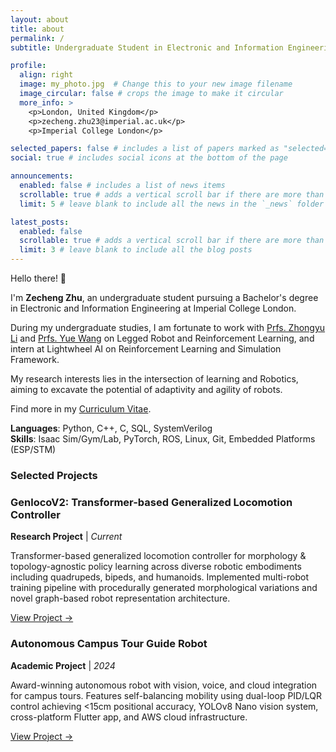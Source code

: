 ```yaml
---
layout: about
title: about
permalink: /
subtitle: Undergraduate Student in Electronic and Information Engineering at Imperial College London

profile:
  align: right
  image: my_photo.jpg  # Change this to your new image filename
  image_circular: false # crops the image to make it circular
  more_info: >
    <p>London, United Kingdom</p>
    <p>zecheng.zhu23@imperial.ac.uk</p>
    <p>Imperial College London</p>

selected_papers: false # includes a list of papers marked as "selected={true}"
social: true # includes social icons at the bottom of the page

announcements:
  enabled: false # includes a list of news items
  scrollable: true # adds a vertical scroll bar if there are more than 3 news items
  limit: 5 # leave blank to include all the news in the `_news` folder

latest_posts:
  enabled: false
  scrollable: true # adds a vertical scroll bar if there are more than 3 new posts items
  limit: 3 # leave blank to include all the blog posts
---
```


Hello there! 👋

I'm **Zecheng Zhu**, an undergraduate student pursuing a Bachelor's degree in Electronic and Information Engineering at Imperial College London.

During my undergraduate studies, I am fortunate to work with [Prfs. Zhongyu Li](https://zyliatzju.github.io/) and [Prfs. Yue Wang](https://ywang-zju.github.io/) on Legged Robot and Reinforcement Learning, and intern at Lightwheel AI on Reinforcement Learning and Simulation Framework.

My research interests lies in the intersection of learning and Robotics, aiming to excavate the potential of adaptivity and agility of robots.

Find more in my [Curriculum Vitae](/assets/pdf/CV_Zecheng_Zhu-2.pdf).



**Languages**: Python, C++, C, SQL, SystemVerilog  
**Skills**: Isaac Sim/Gym/Lab, PyTorch, ROS, Linux, Git, Embedded Platforms (ESP/STM)

### Selected Projects

### GenlocoV2: Transformer-based Generalized Locomotion Controller
**Research Project** | *Current*

Transformer-based generalized locomotion controller for morphology & topology-agnostic policy learning across diverse robotic embodiments including quadrupeds, bipeds, and humanoids. Implemented multi-robot training pipeline with procedurally generated morphological variations and novel graph-based robot representation architecture.

[View Project →](/projects/#genlocov2)

### Autonomous Campus Tour Guide Robot
**Academic Project** | *2024*

Award-winning autonomous robot with vision, voice, and cloud integration for campus tours. Features self-balancing mobility using dual-loop PID/LQR control achieving <15cm positional accuracy, YOLOv8 Nano vision system, cross-platform Flutter app, and AWS cloud infrastructure.

[View Project →](/projects/#campus-tour-robot)


